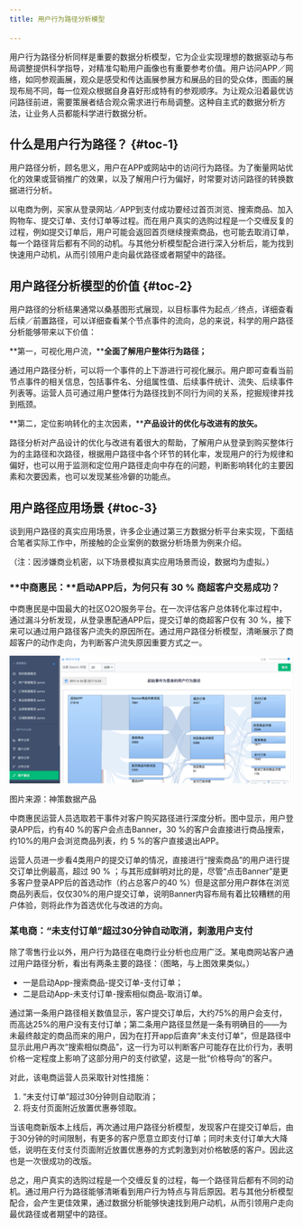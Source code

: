 ```yaml
---
title: 用户行为路径分析模型

---
```

用户行为路径分析同样是重要的数据分析模型，它为企业实现理想的数据驱动与布局调整提供科学指导，对精准勾勒用户画像也有重要参考价值。用户访问APP／网络，如同参观画展，观众是感受和传达画展参展方和展品的目的受众体，图画的展现布局不同，每一位观众根据自身喜好形成特有的参观顺序。为让观众沿着最优访问路径前进，需要策展者结合观众需求进行布局调整。这种自主式的数据分析方法，让业务人员都能科学进行数据分析。

## 什么是用户行为路径？ {#toc-1}

用户路径分析，顾名思义，用户在APP或网站中的访问行为路径。为了衡量网站优化的效果或营销推广的效果，以及了解用户行为偏好，时常要对访问路径的转换数据进行分析。

以电商为例，买家从登录网站／APP到支付成功要经过首页浏览、搜索商品、加入购物车、提交订单、支付订单等过程。而在用户真实的选购过程是一个交缠反复的过程，例如提交订单后，用户可能会返回首页继续搜索商品，也可能去取消订单，每一个路径背后都有不同的动机。与其他分析模型配合进行深入分析后，能为找到快速用户动机，从而引领用户走向最优路径或者期望中的路径。

## 用户路径分析模型的价值 {#toc-2}

用户路径的分析结果通常以桑基图形式展现，以目标事件为起点／终点，详细查看后续／前置路径，可以详细查看某个节点事件的流向，总的来说，科学的用户路径分析能够带来以下价值：

**第一，可视化用户流，****全面了解用户整体行为路径；**

通过用户路径分析，可以将一个事件的上下游进行可视化展示。用户即可查看当前节点事件的相关信息，包括事件名、分组属性值、后续事件统计、流失、后续事件列表等。运营人员可通过用户整体行为路径找到不同行为间的关系，挖掘规律并找到瓶颈。

**第二，定位影响转化的主次因素，****产品设计的优化与改进有的放矢。**

路径分析对产品设计的优化与改进有着很大的帮助，了解用户从登录到购买整体行为的主路径和次路径，根据用户路径中各个环节的转化率，发现用户的行为规律和偏好，也可以用于监测和定位用户路径走向中存在的问题，判断影响转化的主要因素和次要因素，也可以发现某些冷僻的功能点。

## 用户路径应用场景 {#toc-3}

谈到用户路径的真实应用场景，许多企业通过第三方数据分析平台来实现，下面结合笔者实际工作中，所接触的企业案例的数据分析场景为例来介绍。

（注：因涉嫌商业机密，以下场景模拟真实应用场景而设，数据均为虚拟。）

### **中商惠民：****启动APP后，为何只有 30 % 商超客户交易成功？**

中商惠民是中国最大的社区O2O服务平台。在一次评估客户总体转化率过程中，通过漏斗分析发现，从登录惠配通APP后，提交订单的商超客户仅有 30 %，接下来可以通过用户路径客户流失的原因所在。通过用户路径分析模型，清晰展示了商超客户的动作走向，为判断客户流失原因重要方式之一。

![](/images/posts/2022-12-31-16-54-25.png)

图片来源：神策数据产品

中商惠民运营人员选取若干事件对客户购买路径进行深度分析。图中显示，用户登录APP后，约有40 %的客户会点击Banner，30 %的客户会直接进行商品搜索，约10%的用户会浏览商品列表，约 5 %的客户直接退出APP。

运营人员进一步看4类用户的提交订单的情况，直接进行“搜索商品”的用户进行提交订单比例最高，超过 90 % ；与其形成鲜明对比的是，尽管“点击Banner”是更多客户登录APP后的首选动作（约占总客户的40 %）但是这部分用户群体在浏览商品列表后，仅仅30%的用户提交订单，说明Banner内容布局有着比较糟糕的用户体验，则将此作为首选优化与改进的方向。

### **某电商：“未支付订单”超过30分钟自动取消，刺激用户支付**

除了零售行业以外，用户行为路径在电商行业分析也应用广泛。某电商网站客户通过用户路径分析，看出有两条主要的路径：（图略，与上图效果类似。）

* 一是启动App-搜索商品-提交订单-支付订单；
* 二是启动App-未支付订单-搜索相似商品-取消订单。

通过第一条用户路径相关数值显示，客户提交订单后，大约75%的用户会支付，而高达25%的用户没有支付订单；第二条用户路径显然是一条有明确目的——为未最终敲定的商品而来的用户，因为在打开app后直奔“未支付订单”，但是路径中显示此用户再次“搜索相似商品”，这一行为可以判断客户可能存在比价行为，表明价格一定程度上影响了这部分用户的支付欲望，这是一批“价格导向”的客户。

对此，该电商运营人员采取针对性措施：

  1. “未支付订单”超过30分钟则自动取消；
  2. 将支付页面附近放置优惠券领取。

当该电商新版本上线后，再次通过用户路径分析模型，发现客户在提交订单后，由于30分钟的时间限制，有更多的客户愿意立即支付订单；同时未支付订单大大降低，说明在支付支付页面附近放置优惠券的方式刺激到对价格敏感的客户。因此这也是一次很成功的改版。

总之，用户真实的选购过程是一个交缠反复的过程，每一个路径背后都有不同的动机。通过用户行为路径能够清晰看到用户行为特点与背后原因。若与其他分析模型配合，会产生更佳效果，通过数据分析能够快速找到用户动机，从而引领用户走向最优路径或者期望中的路径。
